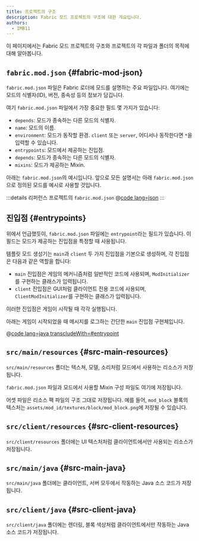```yaml
---
title: 프로젝트의 구조
description: Fabric 모드 프로젝트의 구조에 대한 개요입니다.
authors:
  - IMB11
---
```


이 페이지에서는 Fabric 모드 프로젝트의 구조와 프로젝트의 각 파일과 폴더의 목적에 대해 알아봅니다.

## `fabric.mod.json` {#fabric-mod-json}

`fabric.mod.json` 파일은 Fabric 로더에 모드를 설명하는 주요 파일입니다. 여기에는 모드의 식별자(ID), 버전, 종속성 등의 정보가 담깁니다.

여기 `fabric.mod.json` 파일에서 가장 중요한 필드 몇 가지가 있습니다:

- `depends`: 모드가 종속하는 다른 모드의 식별자.
- `name`: 모드의 이름.
- `environment`: 모드가 동작할 환경. `client` 또는 `server`, 어디서나 동작한다면 `*`을 입력할 수 있습니다.
- `entrypoints`: 모드에서 제공하는 진입점.
- `depends`: 모드가 종속하는 다른 모드의 식별자.
- `mixins`: 모드가 제공하는 Mixin.

아래는 `fabric.mod.json`의 예시입니다. 앞으로 모든 설명서는 아래 `fabric.mod.json`으로 정의된 모드를 예시로 사용할 것입니다.

:::details 리퍼런스 프로젝트의 `fabric.mod.json`
@[code lang=json](@/reference/latest/src/main/resources/fabric.mod.json)
:::

## 진입점 {#entrypoints}

위에서 언급했듯이, `fabric.mod.json` 파일에는 `entrypoint`라는 필드가 있습니다. 이 필드는 모드가 제공하는 진입점을 특정할 때 사용됩니다.

템플릿 모드 생성기는 `main`과 `client` 두 가지 진입점을 기본으로 생성하며, 각 진입점은 다음과 같은 역할을 합니다:

- `main` 진입점은 게임의 메커니즘처럼 일반적인 코드에 사용되며, `ModInitializer`를 구현하는 클래스가 입력됩니다.
- `client` 진입점은 GUI처럼 클라이언트 전용 코드에 사용되며, `ClientModInitializer`를 구현하는 클래스가 입력됩니다.

이러한 진입점은 게임이 시작될 때 각각 실행됩니다.

아래는 게임이 시작되었을 때 메시지를 로그하는 간단한 `main` 진입점 구현체입니다.

@[code lang=java transcludeWith=#entrypoint](@/reference/latest/src/main/java/com/example/docs/FabricDocsReference.java)

## `src/main/resources` {#src-main-resources}

`src/main/resources` 폴더는 텍스쳐, 모델, 소리처럼 모드에서 사용하는 리소스가 저장됩니다.

`fabric.mod.json` 파일과 모드에서 사용할 Mixin 구성 파일도 여기에 저장됩니다.

어셋 파일은 리소스 팩 파일의 구조 그대로 저장됩니다. 예를 들어, `mod_block` 블록의 텍스처는 `assets/mod_id/textures/block/mod_block.png`에 저장될 수 있습니다.

## `src/client/resources` {#src-client-resources}

`src/client/resources` 폴더에는 UI 텍스처처럼 클라이언트에서만 사용되는 리소스가 저장됩니다.

## `src/main/java` {#src-main-java}

`src/main/java` 폴더에는 클라이언트, 서버 모두에서 작동하는 Java 소스 코드가 저장됩니다.

## `src/client/java` {#src-client-java}

`src/client/java` 폴더에는 렌더링, 블록 색상처럼 클라이언트에서만 작동하는 Java 소스 코드가 저장됩니다.
